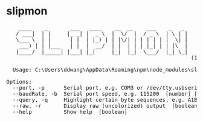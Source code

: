 # slipmon

<pre>
    ____    _       ___   ____    __  __    ___    _   _
   / ___|  | |     |_ _| |  _ \  |  \/  |  / _ \  | \ | |
   \___ \  | |      | |  | |_) | | |\/| | | | | | |  \| |
    ___) | | |___   | |  |  __/  | |  | | | |_| | | |\  |
   |____/  |_____| |___| |_|     |_|  |_|  \___/  |_| \_|
                                                          (1.0.0)

  Usage: C:\Users\ddwang\AppData\Roaming\npm\node_modules\slipmon\index.js <command>

Options:
  --port, -p      Serial port, e.g. COM3 or /dev/tty.usbserial  [string] [required]
  --baudRate, -b  Serial port speed, e.g. 115200  [number] [required]
  --query, -q     Highlight certain byte sequences, e.g. A1B2  [string]
  --raw, -r       Display raw (uncolorized) output  [boolean]
  --help          Show help  [boolean]
</pre>